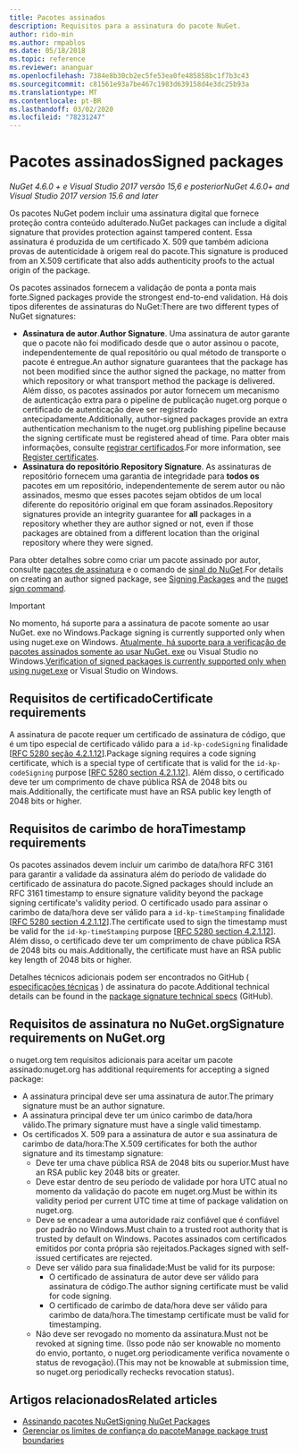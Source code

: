 ```yaml
---
title: Pacotes assinados
description: Requisitos para a assinatura do pacote NuGet.
author: rido-min
ms.author: rmpablos
ms.date: 05/18/2018
ms.topic: reference
ms.reviewer: ananguar
ms.openlocfilehash: 7384e8b30cb2ec5fe53ea0fe485858bc1f7b3c43
ms.sourcegitcommit: c81561e93a7be467c1983d639158d4e3dc25b93a
ms.translationtype: MT
ms.contentlocale: pt-BR
ms.lasthandoff: 03/02/2020
ms.locfileid: "78231247"
---
```

# <a name="signed-packages"></a><span data-ttu-id="738b7-103">Pacotes assinados</span><span class="sxs-lookup"><span data-stu-id="738b7-103">Signed packages</span></span>

<span data-ttu-id="738b7-104">*NuGet 4.6.0 + e Visual Studio 2017 versão 15,6 e posterior*</span><span class="sxs-lookup"><span data-stu-id="738b7-104">*NuGet 4.6.0+ and Visual Studio 2017 version 15.6 and later*</span></span>

<span data-ttu-id="738b7-105">Os pacotes NuGet podem incluir uma assinatura digital que fornece proteção contra conteúdo adulterado.</span><span class="sxs-lookup"><span data-stu-id="738b7-105">NuGet packages can include a digital signature that provides protection against tampered content.</span></span> <span data-ttu-id="738b7-106">Essa assinatura é produzida de um certificado X. 509 que também adiciona provas de autenticidade à origem real do pacote.</span><span class="sxs-lookup"><span data-stu-id="738b7-106">This signature is produced from an X.509 certificate that also adds authenticity proofs to the actual origin of the package.</span></span>

<span data-ttu-id="738b7-107">Os pacotes assinados fornecem a validação de ponta a ponta mais forte.</span><span class="sxs-lookup"><span data-stu-id="738b7-107">Signed packages provide the strongest end-to-end validation.</span></span> <span data-ttu-id="738b7-108">Há dois tipos diferentes de assinaturas do NuGet:</span><span class="sxs-lookup"><span data-stu-id="738b7-108">There are two different types of NuGet signatures:</span></span>
- <span data-ttu-id="738b7-109">**Assinatura de autor**.</span><span class="sxs-lookup"><span data-stu-id="738b7-109">**Author Signature**.</span></span> <span data-ttu-id="738b7-110">Uma assinatura de autor garante que o pacote não foi modificado desde que o autor assinou o pacote, independentemente de qual repositório ou qual método de transporte o pacote é entregue.</span><span class="sxs-lookup"><span data-stu-id="738b7-110">An author signature guarantees that the package has not been modified since the author signed the package, no matter from which repository or what transport method the package is delivered.</span></span> <span data-ttu-id="738b7-111">Além disso, os pacotes assinados por autor fornecem um mecanismo de autenticação extra para o pipeline de publicação nuget.org porque o certificado de autenticação deve ser registrado antecipadamente.</span><span class="sxs-lookup"><span data-stu-id="738b7-111">Additionally, author-signed packages provide an extra authentication mechanism to the nuget.org publishing pipeline because the signing certificate must be registered ahead of time.</span></span> <span data-ttu-id="738b7-112">Para obter mais informações, consulte [registrar certificados](#signature-requirements-on-nugetorg).</span><span class="sxs-lookup"><span data-stu-id="738b7-112">For more information, see [Register certificates](#signature-requirements-on-nugetorg).</span></span>
- <span data-ttu-id="738b7-113">**Assinatura do repositório**.</span><span class="sxs-lookup"><span data-stu-id="738b7-113">**Repository Signature**.</span></span> <span data-ttu-id="738b7-114">As assinaturas de repositório fornecem uma garantia de integridade para **todos os** pacotes em um repositório, independentemente de serem autor ou não assinados, mesmo que esses pacotes sejam obtidos de um local diferente do repositório original em que foram assinados.</span><span class="sxs-lookup"><span data-stu-id="738b7-114">Repository signatures provide an integrity guarantee for **all** packages in a repository whether they are author signed or not, even if those packages are obtained from a different location than the original repository where they were signed.</span></span>   

<span data-ttu-id="738b7-115">Para obter detalhes sobre como criar um pacote assinado por autor, consulte [pacotes de assinatura](../create-packages/Sign-a-package.md) e o comando de [sinal do NuGet](../reference/cli-reference/cli-ref-sign.md).</span><span class="sxs-lookup"><span data-stu-id="738b7-115">For details on creating an author signed package, see [Signing Packages](../create-packages/Sign-a-package.md) and the [nuget sign command](../reference/cli-reference/cli-ref-sign.md).</span></span>

> [!Important]
> <span data-ttu-id="738b7-116">No momento, há suporte para a assinatura de pacote somente ao usar NuGet. exe no Windows.</span><span class="sxs-lookup"><span data-stu-id="738b7-116">Package signing is currently supported only when using nuget.exe on Windows.</span></span> <span data-ttu-id="738b7-117">[Atualmente, há suporte para a verificação de pacotes assinados somente ao usar NuGet. exe](../reference/cli-reference/cli-ref-verify.md) ou Visual Studio no Windows.</span><span class="sxs-lookup"><span data-stu-id="738b7-117">[Verification of signed packages is currently supported only when using nuget.exe](../reference/cli-reference/cli-ref-verify.md) or Visual Studio on Windows.</span></span>

## <a name="certificate-requirements"></a><span data-ttu-id="738b7-118">Requisitos de certificado</span><span class="sxs-lookup"><span data-stu-id="738b7-118">Certificate requirements</span></span>

<span data-ttu-id="738b7-119">A assinatura de pacote requer um certificado de assinatura de código, que é um tipo especial de certificado válido para a `id-kp-codeSigning` finalidade [[RFC 5280 seção 4.2.1.12](https://tools.ietf.org/html/rfc5280#section-4.2.1.12)].</span><span class="sxs-lookup"><span data-stu-id="738b7-119">Package signing requires a code signing certificate, which is a special type of certificate that is valid for the `id-kp-codeSigning` purpose [[RFC 5280 section 4.2.1.12](https://tools.ietf.org/html/rfc5280#section-4.2.1.12)].</span></span> <span data-ttu-id="738b7-120">Além disso, o certificado deve ter um comprimento de chave pública RSA de 2048 bits ou mais.</span><span class="sxs-lookup"><span data-stu-id="738b7-120">Additionally, the certificate must have an RSA public key length of 2048 bits or higher.</span></span>

## <a name="timestamp-requirements"></a><span data-ttu-id="738b7-121">Requisitos de carimbo de hora</span><span class="sxs-lookup"><span data-stu-id="738b7-121">Timestamp requirements</span></span>

<span data-ttu-id="738b7-122">Os pacotes assinados devem incluir um carimbo de data/hora RFC 3161 para garantir a validade da assinatura além do período de validade do certificado de assinatura do pacote.</span><span class="sxs-lookup"><span data-stu-id="738b7-122">Signed packages should include an RFC 3161 timestamp to ensure signature validity beyond the package signing certificate's validity period.</span></span> <span data-ttu-id="738b7-123">O certificado usado para assinar o carimbo de data/hora deve ser válido para a `id-kp-timeStamping` finalidade [[RFC 5280 section 4.2.1.12](https://tools.ietf.org/html/rfc5280#section-4.2.1.12)].</span><span class="sxs-lookup"><span data-stu-id="738b7-123">The certificate used to sign the timestamp must be valid for the `id-kp-timeStamping` purpose [[RFC 5280 section 4.2.1.12](https://tools.ietf.org/html/rfc5280#section-4.2.1.12)].</span></span> <span data-ttu-id="738b7-124">Além disso, o certificado deve ter um comprimento de chave pública RSA de 2048 bits ou mais.</span><span class="sxs-lookup"><span data-stu-id="738b7-124">Additionally, the certificate must have an RSA public key length of 2048 bits or higher.</span></span>

<span data-ttu-id="738b7-125">Detalhes técnicos adicionais podem ser encontrados no GitHub ( [especificações técnicas](https://github.com/NuGet/Home/wiki/Package-Signatures-Technical-Details) ) de assinatura do pacote.</span><span class="sxs-lookup"><span data-stu-id="738b7-125">Additional technical details can be found in the [package signature technical specs](https://github.com/NuGet/Home/wiki/Package-Signatures-Technical-Details) (GitHub).</span></span>

## <a name="signature-requirements-on-nugetorg"></a><span data-ttu-id="738b7-126">Requisitos de assinatura no NuGet.org</span><span class="sxs-lookup"><span data-stu-id="738b7-126">Signature requirements on NuGet.org</span></span>

<span data-ttu-id="738b7-127">o nuget.org tem requisitos adicionais para aceitar um pacote assinado:</span><span class="sxs-lookup"><span data-stu-id="738b7-127">nuget.org has additional requirements for accepting a signed package:</span></span>

- <span data-ttu-id="738b7-128">A assinatura principal deve ser uma assinatura de autor.</span><span class="sxs-lookup"><span data-stu-id="738b7-128">The primary signature must be an author signature.</span></span>
- <span data-ttu-id="738b7-129">A assinatura principal deve ter um único carimbo de data/hora válido.</span><span class="sxs-lookup"><span data-stu-id="738b7-129">The primary signature must have a single valid timestamp.</span></span>
- <span data-ttu-id="738b7-130">Os certificados X. 509 para a assinatura de autor e sua assinatura de carimbo de data/hora:</span><span class="sxs-lookup"><span data-stu-id="738b7-130">The X.509 certificates for both the author signature and its timestamp signature:</span></span>
  - <span data-ttu-id="738b7-131">Deve ter uma chave pública RSA de 2048 bits ou superior.</span><span class="sxs-lookup"><span data-stu-id="738b7-131">Must have an RSA public key 2048 bits or greater.</span></span>
  - <span data-ttu-id="738b7-132">Deve estar dentro de seu período de validade por hora UTC atual no momento da validação do pacote em nuget.org.</span><span class="sxs-lookup"><span data-stu-id="738b7-132">Must be within its validity period per current UTC time at time of package validation on nuget.org.</span></span>
  - <span data-ttu-id="738b7-133">Deve se encadear a uma autoridade raiz confiável que é confiável por padrão no Windows.</span><span class="sxs-lookup"><span data-stu-id="738b7-133">Must chain to a trusted root authority that is trusted by default on Windows.</span></span> <span data-ttu-id="738b7-134">Pacotes assinados com certificados emitidos por conta própria são rejeitados.</span><span class="sxs-lookup"><span data-stu-id="738b7-134">Packages signed with self-issued certificates are rejected.</span></span>
  - <span data-ttu-id="738b7-135">Deve ser válido para sua finalidade:</span><span class="sxs-lookup"><span data-stu-id="738b7-135">Must be valid for its purpose:</span></span> 
    - <span data-ttu-id="738b7-136">O certificado de assinatura de autor deve ser válido para assinatura de código.</span><span class="sxs-lookup"><span data-stu-id="738b7-136">The author signing certificate must be valid for code signing.</span></span>
    - <span data-ttu-id="738b7-137">O certificado de carimbo de data/hora deve ser válido para carimbo de data/hora.</span><span class="sxs-lookup"><span data-stu-id="738b7-137">The timestamp certificate must be valid for timestamping.</span></span>
  - <span data-ttu-id="738b7-138">Não deve ser revogado no momento da assinatura.</span><span class="sxs-lookup"><span data-stu-id="738b7-138">Must not be revoked at signing time.</span></span> <span data-ttu-id="738b7-139">(Isso pode não ser knowable no momento do envio, portanto, o nuget.org periodicamente verifica novamente o status de revogação).</span><span class="sxs-lookup"><span data-stu-id="738b7-139">(This may not be knowable at submission time, so nuget.org periodically rechecks revocation status).</span></span>
  
  
## <a name="related-articles"></a><span data-ttu-id="738b7-140">Artigos relacionados</span><span class="sxs-lookup"><span data-stu-id="738b7-140">Related articles</span></span>

- [<span data-ttu-id="738b7-141">Assinando pacotes NuGet</span><span class="sxs-lookup"><span data-stu-id="738b7-141">Signing NuGet Packages</span></span>](../create-packages/Sign-a-Package.md)
- [<span data-ttu-id="738b7-142">Gerenciar os limites de confiança do pacote</span><span class="sxs-lookup"><span data-stu-id="738b7-142">Manage package trust boundaries</span></span>](../consume-packages/installing-signed-packages.md)
